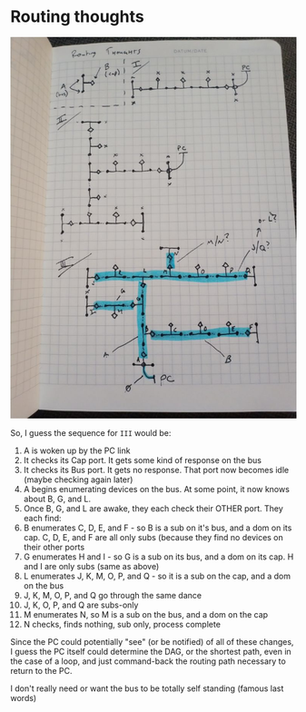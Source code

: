 # Routing thoughts

![Routing Thoughts](./routing-thoughts-anachro.jpg)


So, I guess the sequence for `III` would be:

1. A is woken up by the PC link
2. It checks its Cap port. It gets some kind of response on the bus
3. It checks its Bus port. It gets no response. That port now becomes idle (maybe checking again later)
4. A begins enumerating devices on the bus. At some point, it now knows about B, G, and L.
5. Once B, G, and L are awake, they each check their OTHER port. They each find:
6. B enumerates C, D, E, and F - so B is a sub on it's bus, and a dom on its cap. C, D, E, and F are all only subs (because they find no devices on their other ports
7. G enumerates H and I - so G is a sub on its bus, and a dom on its cap. H and I are only subs (same as above)
8. L enumerates J, K, M, O, P, and Q - so it is a sub on the cap, and a dom on the bus
9. J, K, M, O, P, and Q go through the same dance
10. J, K, O, P, and Q are subs-only
11. M enumerates N, so M is a sub on the bus, and a dom on the cap
12. N checks, finds nothing, sub only, process complete

Since the PC could potentially "see" (or be notified) of all of these changes, I guess the PC itself could determine the DAG, or the shortest path, even in the case of a loop, and just command-back the routing path necessary to return to the PC.

I don't really need or want the bus to be totally self standing (famous last words)
